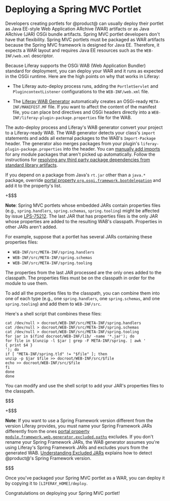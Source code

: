 # Deploying a Spring MVC Portlet [](id=deploying-a-spring-mvc-portlet)

Developers creating portlets for @product@ can usually deploy their portlet as
Java EE-style Web Application ARchive (WAR) artifacts or as Java ARchive (JAR)
OSGi bundle artifacts. Spring MVC portlet developers don't have that
flexibility. Spring MVC portlets must be packaged as WAR artifacts because the
Spring MVC framework is designed for Java EE. Therefore, it expects a WAR layout
and requires Java EE resources such as the `WEB-INF/web.xml` descriptor. 

Because Liferay supports the OSGi WAB (Web Application Bundler) standard for
deployment, you can deploy your WAR and it runs as expected in the OSGi
runtime. Here are the high points on why that works in Liferay:

-   The Liferay auto-deploy process runs, adding the `PortletServlet` and
    `PlugincontextListener` configurations to the `WEB-INF/web.xml` file.

-   The
    [Liferay WAB Generator](/develop/tutorials/-/knowledge_base/7-1/using-the-wab-generator)
    automatically creates an OSGi-ready `META-INF/MANIFEST.MF` file. If you want
    to affect the content of the manifest file, you can place bnd directives and
    OSGi headers directly into a `WEB-INF/liferay-plugin-package.properties`
    file for the WAB.

The auto-deploy process and Liferay's WAB generator convert your project to a
Liferay-ready WAB. The WAB generator detects your class's `import` statements
and adds all external packages to the WAB's `Import-Package` header. The
generator also merges packages from your plugin's
`liferay-plugin-package.properties` into the header. You can 
[manually add
imports](/develop/tutorials/-/knowledge_base/7-1/importing-packages) for any
module packages that aren't picked up automatically. Follow the instructions for
[resolving any third party package dependencies from standard library artifacts](/develop/tutorials/-/knowledge_base/7-1/adding-third-party-libraries-to-a-module). 

If you depend on a package from Java's `rt.jar` other than a `java.*` package,
override
[portal property `org.osgi.framework.bootdelegation`](@platform-ref@/7.1-latest/propertiesdoc/portal.properties.html#Module%20Framework)
and add it to the property's list. 

<!-- TODO uncomment when the article is published. Jim
Go 
here /develop/tutorials/-/knowledge_base/7-1/resolving-classnotfoundexception-and-noclassdeffounderror-in-osgi-bundles#case-4-the-missing-class-belongs-to-a-java-runtime-package
for details. 
-->

+$$$

**Note**: Spring MVC portlets whose embedded JARs contain properties files
(e.g., `spring.handlers`, `spring.schemas`, `spring.tooling`) might be affected
by issue
[LPS-75212](https://issues.liferay.com/browse/LPS-75212).
The last JAR that has properties files is the only JAR whose properties are
added to the resulting WAB's classpath. Properties in other JARs aren't added. 

For example, suppose that a portlet has several JARs containing these
properties files:

-   `WEB-INF/src/META-INF/spring.handlers`
-   `WEB-INF/src/META-INF/spring.schemas`
-   `WEB-INF/src/META-INF/spring.tooling`

The properties from the last JAR processed are the only ones added to the
classpath. The properties files must be on the classpath in order for the module
to use them.

To add all the properties files to the classpath, you can combine them into one
of each type (e.g., one `spring.handlers`, one `spring.schemas`, and one
`spring.tooling`) and add them to `WEB-INF/src`. 

Here's a shell script that combines these files:

    cat /dev/null > docroot/WEB-INF/src/META-INF/spring.handlers
    cat /dev/null > docroot/WEB-INF/src/META-INF/spring.schemas
    cat /dev/null > docroot/WEB-INF/src/META-INF/spring.tooling
    for jar in $(find docroot/WEB-INF/lib/ -name '*.jar'); do
    for file in $(unzip -l $jar | grep -F META-INF/spring. | awk '
    { print $4 } 
    '); do
    if [ "META-INF/spring.tld" != "$file" ]; then
    unzip -p $jar $file >> docroot/WEB-INF/src/$file
    echo >> docroot/WEB-INF/src/$file
    fi
    done
    done

You can modify and use the shell script to add your JAR's properties files to
the classpath. 

$$$

+$$$

**Note**: If you want to use a Spring Framework version different from the
version Liferay provides, you must name your Spring Framework JARs
differently from the ones
[portal property `module.framework.web.generator.excluded.paths`](https://docs.liferay.com/ce/portal/7.1-latest/propertiesdoc/portal.properties.html#Module%20Framework)
excludes. If you don't rename your Spring Framework JARs, the WAB generator
assumes you're using Liferay's Spring Framework JARs and excludes yours from
the generated WAB.
[Understanding Excluded JARs](/develop/tutorials/-/knowledge_base/7-1/resolving-a-plugins-dependencies#understanding-excluded-jars)
explains how to detect @product@'s Spring Framework version. 

$$$

Once you've packaged your Spring MVC portlet as a WAR, you can deploy it by
copying it to `[LIFERAY_HOME]/deploy`. 

Congratulations on deploying your Spring MVC portlet!

